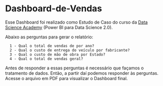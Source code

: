 # Dashboard-de-Vendas

Esse Dashboard foi realizado como Estudo de Caso do curso da [Data Science Academy](https://www.datascienceacademy.com.br) (Power BI para Data Science 2.0).

Abaixo as perguntas para gerar o relatório:

      1 - Qual o total de vendas de por ano?
      2 - Qual o custo de entrega do veículo por fabricante?
      3 - Qual o custo de mão de obra por Estado?
      4 - Qual o total de vendas geral?
      
Antes de responder a essas perguntas é necessário que façamos o tratamento de dados. Então, a partir daí podemos responder às perguntas. Acesse o arquivo em PDF para visualizar o Dashboard final. 
